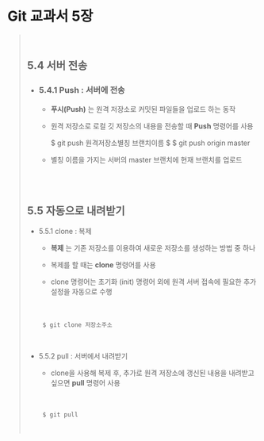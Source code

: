 Git 교과서 5장
=============     
 
> <br>
> 
> ## 5.4 서버 전송
> 
> + ### 5.4.1 Push : 서버에 전송
>     + __푸시(Push)__ 는 원격 저장소로 커밋된 파일들을 업로드 하는 동작
> 
>     + 원격 저장소로 로컬 깃 저장소의 내용을 전송할 때 __Push__ 명령어를 사용
>     
>         
>        $ git push 원격저장소별칭 브랜치이름
>        $ $ git push origin master
>
>   + 별칭 이름을 가지는 서버의 master 브랜치에 현재 브랜치를 업로드
> 
> <br>
> <br>
>
>## 5.5 자동으로 내려받기
>
> + 5.5.1 clone : 복제
>
>   + __복제__ 는 기존 저장소를 이용하여 새로운 저장소를 생성하는 방법 중 하나
>
>   + 복제를 할 때는 __clone__ 명령어를 사용
>
>   + clone 명령어는 초기화 (init) 명령어 외에 원격 서버 접속에 필요한 추가 설정을 자동으로 수행
> 
>   　
> 
>        $ git clone 저장소주소
>
>   <br>
>
> + 5.5.2 pull : 서버에서 내려받기
>
>   + clone을 사용해 복제 후, 추가로 원격 저장소에 갱신된 내용을 내려받고 싶으면 __pull__ 명령어 사용
> 
>   　
> 
>        $ git pull
>   <br>
